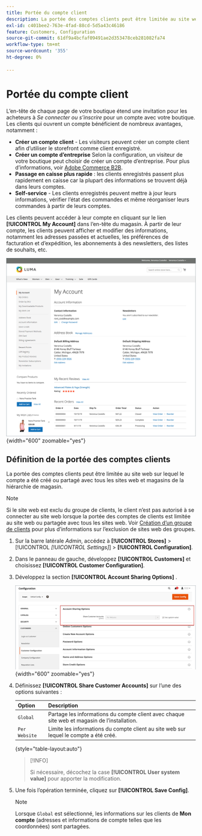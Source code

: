 ```yaml
---
title: Portée du compte client
description: La portée des comptes clients peut être limitée au site web sur lequel le compte a été créé ou partagé avec tous les sites web et magasins de la hiérarchie de magasin.
exl-id: c401bee2-763e-4fad-88cd-5d5a43c46186
feature: Customers, Configuration
source-git-commit: 61df9a4bcfaf09491ae2d353478ceb281082fa74
workflow-type: tm+mt
source-wordcount: '355'
ht-degree: 0%

---
```


# Portée du compte client

L’en-tête de chaque page de votre boutique étend une invitation pour les acheteurs à _Se connecter ou s’inscrire_ pour un compte avec votre boutique. Les clients qui ouvrent un compte bénéficient de nombreux avantages, notamment :

* **Créer un compte client** - Les visiteurs peuvent créer un compte client afin d’utiliser le storefront comme client enregistré.
* **Créer un compte d’entreprise** Selon la configuration, un visiteur de votre boutique peut choisir de créer un compte d’entreprise. Pour plus d’informations, voir [Adobe Commerce B2B](../b2b/introduction.md).
* **Passage en caisse plus rapide** : les clients enregistrés passent plus rapidement en caisse car la plupart des informations se trouvent déjà dans leurs comptes.
* **Self-service** - Les clients enregistrés peuvent mettre à jour leurs informations, vérifier l’état des commandes et même réorganiser leurs commandes à partir de leurs comptes.

Les clients peuvent accéder à leur compte en cliquant sur le lien **[!UICONTROL My Account]** dans l’en-tête du magasin. À partir de leur compte, les clients peuvent afficher et modifier des informations, notamment les adresses passées et actuelles, les préférences de facturation et d’expédition, les abonnements à des newsletters, des listes de souhaits, etc.

![Mon compte](assets/account-dashboard-my-account.png){width="600" zoomable="yes"}

## Définition de la portée des comptes clients

La portée des comptes clients peut être limitée au site web sur lequel le compte a été créé ou partagé avec tous les sites web et magasins de la hiérarchie de magasin.

>[!NOTE]
>
>Si le site web est exclu du groupe de clients, le client n’est pas autorisé à se connecter au site web lorsque la portée des comptes de clients est limitée au site web ou partagée avec tous les sites web. Voir [Création d’un groupe de clients](customer-groups.md#create-a-customer-group) pour plus d’informations sur l’exclusion de sites web des groupes.

1. Sur la barre latérale _Admin_, accédez à **[!UICONTROL Stores]** > [!UICONTROL _[!UICONTROL Settings]_] > **[!UICONTROL Configuration]**.

1. Dans le panneau de gauche, développez **[!UICONTROL Customers]** et choisissez **[!UICONTROL Customer Configuration]**.

1. Développez la section **[!UICONTROL Account Sharing Options]** .

   ![Options de partage de compte](assets/customer-configuration-account-sharing-options.png){width="600" zoomable="yes"}

1. Définissez **[!UICONTROL Share Customer Accounts]** sur l’une des options suivantes :

   | Option | Description |
   | --- | --- |
   | `Global` | Partage les informations du compte client avec chaque site web et magasin de l’installation. |
   | `Per Website` | Limite les informations du compte client au site web sur lequel le compte a été créé. |

   {style="table-layout:auto"}

   >[!INFO]
   >
   > Si nécessaire, décochez la case **[!UICONTROL User system value]** pour apporter la modification.

1. Une fois l’opération terminée, cliquez sur **[!UICONTROL Save Config]**.

   >[!NOTE]
   >
   >Lorsque `Global` est sélectionné, les informations sur les clients de **Mon compte** (adresses et informations de compte telles que les coordonnées) sont partagées.
